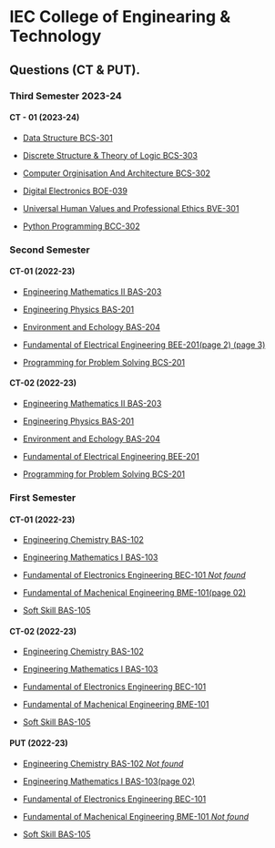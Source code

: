 # IEC College of Enginearing & Technology 
## Questions (CT & PUT).
### Third Semester 2023-24
#### CT - 01 (2023-24)

- [Data Structure BCS-301](https://raw.githubusercontent.com/princekunal101/academic-section/main/Studies/IEC-Question-paper-CT-PUT/Third-sem/Data-structure-bcs301.jpg)

- [Discrete Structure & Theory of Logic BCS-303](https://raw.githubusercontent.com/princekunal101/academic-section/main/Studies/IEC-Question-paper-CT-PUT/Third-sem/Discrite-structure-&-Theory-of-logic-bcs303.jpg)

- [Computer Orginisation And Architecture BCS-302](https://raw.githubusercontent.com/princekunal101/academic-section/main/Studies/IEC-Question-paper-CT-PUT/Third-sem/Computer-Orginisation-and-Architecture-bcs302.jpg)

- [Digital Electronics BOE-039](https://raw.githubusercontent.com/princekunal101/academic-section/main/Studies/IEC-Question-paper-CT-PUT/Third-sem/Digital-electronics-boe039.jpg)

- [Universal Human Values and Professional Ethics BVE-301](https://raw.githubusercontent.com/princekunal101/academic-section/main/Studies/IEC-Question-paper-CT-PUT/Third-sem/Universal-human-values-&-profrssional-ethics-bve301.jpg)

- [Python Programming BCC-302](https://raw.githubusercontent.com/princekunal101/academic-section/main/Studies/IEC-Question-paper-CT-PUT/Third-sem/python-programming-bcc302.jpg)
### Second Semester 
#### CT-01 (2022-23)
- [Engineering Mathematics II BAS-203](https://raw.githubusercontent.com/princekunal101/academic-section/main/Studies/IEC-Question-paper-CT-PUT/Second-sem/Engineering-mathematics-ii-bas203-ct01.jpg)

- [Engineering Physics BAS-201](https://raw.githubusercontent.com/princekunal101/academic-section/main/Studies/IEC-Question-paper-CT-PUT/Second-sem/Engineering-physics-bas201-ct01.jpg)

- [Environment and Echology BAS-204](https://raw.githubusercontent.com/princekunal101/academic-section/main/Studies/IEC-Question-paper-CT-PUT/Second-sem/Environment-and-echology-bas204-ct01.jpg)

- [Fundamental of Electrical Engineering BEE-201](https://raw.githubusercontent.com/princekunal101/academic-section/main/Studies/IEC-Question-paper-CT-PUT/Second-sem/Fundamentals-of-electrical-engg-bee201-ct01-page00.jpg)[(page 2)](https://raw.githubusercontent.com/princekunal101/academic-section/main/Studies/IEC-Question-paper-CT-PUT/Second-sem/Fundamentals-of-electrical-engg-bee201-ct01-page01.jpg)[ (page 3)](https://raw.githubusercontent.com/princekunal101/academic-section/main/Studies/IEC-Question-paper-CT-PUT/Second-sem/Fundamentals-of-electrical-engg-bee201-ct01-page02.jpg)

- [Programming for Problem Solving BCS-201](https://raw.githubusercontent.com/princekunal101/academic-section/main/Studies/IEC-Question-paper-CT-PUT/Second-sem/Programming-for-problem-solving-bcs201-ct01.jpg)

#### CT-02 (2022-23)
- [Engineering Mathematics II BAS-203](https://raw.githubusercontent.com/princekunal101/academic-section/main/Studies/IEC-Question-paper-CT-PUT/Second-sem/Engineering-mathematics-ii-bas203-ct-02.jpg)

- [Engineering Physics BAS-201](https://raw.githubusercontent.com/princekunal101/academic-section/main/Studies/IEC-Question-paper-CT-PUT/Second-sem/Engineering-physics-bas201-ct-02.jpg)

- [Environment and Echology BAS-204](https://raw.githubusercontent.com/princekunal101/academic-section/main/Studies/IEC-Question-paper-CT-PUT/Second-sem/Environment-and-echology-bas204-ct-02.jpg)

- [Fundamental of Electrical Engineering BEE-201](https://raw.githubusercontent.com/princekunal101/academic-section/main/Studies/IEC-Question-paper-CT-PUT/Second-sem/Fundamentals-of-electrical-engg-bee201-ct02.jpg)

- [Programming for Problem Solving BCS-201](https://raw.githubusercontent.com/princekunal101/academic-section/main/Studies/IEC-Question-paper-CT-PUT/Second-sem/Programming-for-problem-solving-bcs201-ct-02.jpg)

### First Semester 
#### CT-01 (2022-23)
- [Engineering Chemistry BAS-102](https://raw.githubusercontent.com/princekunal101/academic-section/main/Studies/IEC-Question-paper-CT-PUT/First-sem/Engineering-chemistry-bas102-ct01.jpg)

- [Engineering Mathematics I BAS-103](https://raw.githubusercontent.com/princekunal101/academic-section/main/Studies/IEC-Question-paper-CT-PUT/First-sem/Engineering-mathematics-bas103-ct01.jpg)

- [Fundamental of Electronics Engineering BEC-101 *Not found*]()

- [Fundamental of Machenical Engineering BME-101](https://raw.githubusercontent.com/princekunal101/academic-section/main/Studies/IEC-Question-paper-CT-PUT/First-sem/Fundamental-of-mechanical-engg-bme101-ct01-page00.jpg)[(page 02)](https://raw.githubusercontent.com/princekunal101/academic-section/main/Studies/IEC-Question-paper-CT-PUT/First-sem/Fundamental-of-mechanical-engg-bme101-ct01-page01.jpg)

- [Soft Skill BAS-105](https://raw.githubusercontent.com/princekunal101/academic-section/main/Studies/IEC-Question-paper-CT-PUT/First-sem/Soft-skill-bas105-ct01.jpg)

#### CT-02 (2022-23)
- [Engineering Chemistry BAS-102](https://raw.githubusercontent.com/princekunal101/academic-section/main/Studies/IEC-Question-paper-CT-PUT/First-sem/Engineering-chemistry-bas102-ct-02.jpg)

- [Engineering Mathematics I BAS-103](https://raw.githubusercontent.com/princekunal101/academic-section/main/Studies/IEC-Question-paper-CT-PUT/First-sem/Engineering-mathematics-i-bas103-ct-02.jpg)

- [Fundamental of Electronics Engineering BEC-101](https://raw.githubusercontent.com/princekunal101/academic-section/main/Studies/IEC-Question-paper-CT-PUT/First-sem/Fundamental-of-electronics-engg-bec101-ct-02.jpg)

- [Fundamental of Machenical Engineering BME-101](https://raw.githubusercontent.com/princekunal101/academic-section/main/Studies/IEC-Question-paper-CT-PUT/First-sem/Fundamental-of-mechanical-engg-bme101-ct-02.jpg)

- [Soft Skill BAS-105](https://raw.githubusercontent.com/princekunal101/academic-section/main/Studies/IEC-Question-paper-CT-PUT/First-sem/Soft-skill-bas105-ct-02.jpg)

#### PUT (2022-23)
- [Engineering Chemistry BAS-102 *Not found*]()

- [Engineering Mathematics I BAS-103](https://raw.githubusercontent.com/princekunal101/academic-section/main/Studies/IEC-Question-paper-CT-PUT/First-sem/Engineering-mathematics-i-bas103-put.jpg)[(page 02)](https://raw.githubusercontent.com/princekunal101/academic-section/main/Studies/IEC-Question-paper-CT-PUT/First-sem/Engineering-mathematics-i-bas103-put-page-02.jpg)

- [Fundamental of Electronics Engineering BEC-101](https://raw.githubusercontent.com/princekunal101/academic-section/main/Studies/IEC-Question-paper-CT-PUT/First-sem/Fundamental-of-electronics-engg-bec101-put.jpg)

- [Fundamental of Machenical Engineering BME-101 *Not found*]()

- [Soft Skill BAS-105](https://raw.githubusercontent.com/princekunal101/academic-section/main/Studies/IEC-Question-paper-CT-PUT/First-sem/Soft-skill-bas105-put.jpg)
